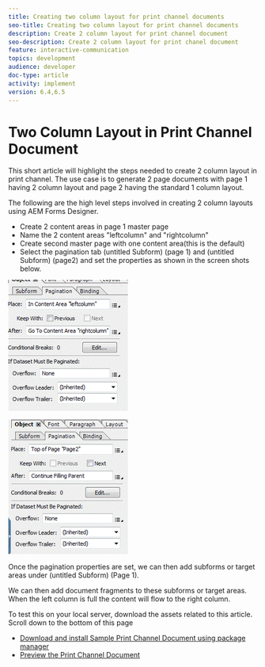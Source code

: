 ```yaml
---
title: Creating two column layout for print channel documents
seo-title: Creating two column layout for print channel documents
description: Create 2 column layout for print channel document
seo-description: Create 2 column layout for print chanel document
feature: interactive-communication
topics: development
audience: developer
doc-type: article
activity: implement
version: 6.4,6.5
---
```


# Two Column Layout in Print Channel Document

This short article will highlight the steps needed to create 2 column layout in print channel. The use case is to generate 2 page documents with page 1 having 2 column layout and page 2 having the standard 1 column layout.

The following are the high level steps involved in creating 2 column layouts using AEM Forms Designer.

* Create 2 content areas in page 1 master page
* Name the 2 content areas "leftcolumn" and "rightcolumn"
* Create second master page with one content area(this is the default)
* Select the pagination tab (untitled Subform) (page 1) and (untitled Subform) (page2) and set the properties as shown in the screen shots below.

![page1](assets/untitledsubform_paginationproperties.gif)

![page2](assets/untitled_subformpage2.gif)

Once the pagination properties are set, we can then add subforms or target areas under (untitled Subform) (Page 1). 

We can then add document fragments to these subforms or target areas. When the left column is full the content will flow to the right column.

To test this on your local server, download the assets related to this article. Scroll down to the bottom of this page

* [Download and install Sample Print Channel Document using package manager](assets/print-channel-with-two-column-layout.zip)
* [Preview the Print Channel Document](http://localhost:4502/content/dam/formsanddocuments/2columnlayout/jcr:content?channel=print&mode=preview&dataRef=service%3A%2F%2FFnDTestData&wcmmode=disabled)

